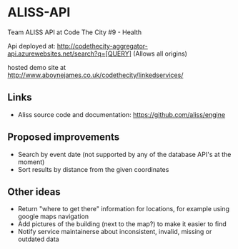# ALISS-API
Team ALISS API at Code The City #9 - Health

Api deployed at:
http://codethecity-aggregator-api.azurewebsites.net/search?q=[QUERY]
(Allows all origins)

hosted demo site at http://www.aboynejames.co.uk/codethecity/linkedservices/

## Links
- Aliss source code and documentation: https://github.com/aliss/engine

## Proposed improvements
- Search by event date (not supported by any of the database API's at the moment)
- Sort results by distance from the given coordinates

## Other ideas
- Return "where to get there" information for locations, for example using google maps navigation
- Add pictures of the building (next to the map?) to make it easier to find
- Notify service maintainerse about inconsistent, invalid, missing or outdated data